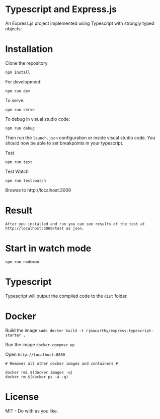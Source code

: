 Typescript and Express.js 
=========================

An Express.js project implemented using Typescript with strongly typed objects:

# Installation

Clone the repository

```
npm install 
```

For development:
```
npm run dev
```

To serve:
```
npm run serve
```

To debug in visual studio code:
```
npm run debug
```

Then run the `launch.json` configuration or inside visual studio code.  You should now be able to set breakpoints in your typescript.

Test
```
npm run test
```

Test Watch
```
npm run test:watch
```

Browse to http://localhost:3000

# Result 
```
After you installed and run you can see results of the test at http://localhost:3000/test as json.
```

# Start in watch mode

`npm run nodemon`

# Typescript

Typescript will output the compiled code to the `dist` folder.

# Docker

Build the image `sudo docker build -t rjmacarthy/express-typescript-starter .`

Run the image `docker-compose up`

Open `http://localhost:8080`

```
# Removes all other docker images and containers #

docker rmi $(docker images -q)
docker rm $(docker ps -a -q)
```



# License

MIT - Do with as you like.

